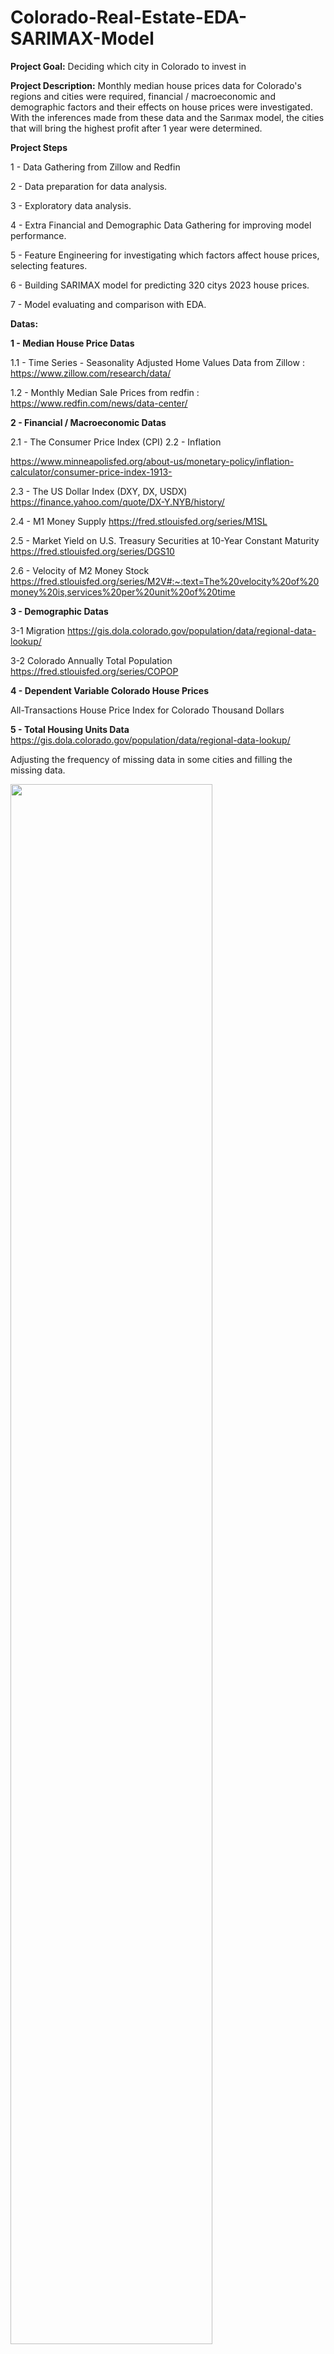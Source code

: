 # Colorado-Real-Estate-EDA-SARIMAX-Model


**Project Goal:**
Deciding which city in Colorado to invest in


**Project Description:**
Monthly median house prices data for Colorado's regions and cities were required, financial / macroeconomic and demographic factors and their effects on house prices were investigated. With the inferences made from these data and the Sarımax model, the cities that will bring the highest profit after 1 year were determined.


****Project Steps****

1 - Data Gathering from Zillow and Redfin

2 - Data preparation for data analysis.

3 - Exploratory data analysis.

4 - Extra Financial and Demographic Data Gathering for improving model performance.

5 - Feature Engineering for investigating which factors affect house prices, selecting features.

6 - Building SARIMAX model for predicting 320 citys 2023 house prices.

7 - Model evaluating and comparison with EDA. 

**Datas:**

****1 - Median House Price Datas****

1.1 - Time Series - Seasonality Adjusted Home Values Data from Zillow : https://www.zillow.com/research/data/

1.2 - Monthly Median Sale Prices from redfin : https://www.redfin.com/news/data-center/


****2 - Financial / Macroeconomic Datas****

2.1 - The Consumer Price Index (CPI)
2.2 - Inflation

https://www.minneapolisfed.org/about-us/monetary-policy/inflation-calculator/consumer-price-index-1913-

2.3 - The US Dollar Index (DXY, DX, USDX)
https://finance.yahoo.com/quote/DX-Y.NYB/history/

2.4 - M1 Money Supply
https://fred.stlouisfed.org/series/M1SL

2.5 - Market Yield on U.S. Treasury Securities at 10-Year Constant Maturity
https://fred.stlouisfed.org/series/DGS10

2.6 - Velocity of M2 Money Stock
https://fred.stlouisfed.org/series/M2V#:~:text=The%20velocity%20of%20money%20is,services%20per%20unit%20of%20time


****3 - Demographic Datas****

3-1 Migration
https://gis.dola.colorado.gov/population/data/regional-data-lookup/

3-2 Colorado Annually Total Population
https://fred.stlouisfed.org/series/COPOP

****4 - Dependent Variable Colorado House Prices****

All-Transactions House Price Index for Colorado Thousand Dollars


****5 - Total Housing Units Data****
https://gis.dola.colorado.gov/population/data/regional-data-lookup/ 






<div style={{display:"flex",flexWrap:"wrap",gap:"20px", alignItems:"center", justifyContent:"center"}} >
   
   <h>Adjusting the frequency of missing data in some cities and filling the missing data.</p>
   <img src="https://user-images.githubusercontent.com/76845631/192099868-30b1d8b1-3657-491a-8b4c-a375757b85ca.png" width="80%"  />
  
   
   <h>Some of the regions yearly ROI's until 2022<p>   
   <img src="https://user-images.githubusercontent.com/76845631/192100116-edbabd9a-9942-4ba7-acfd-4c03d6508d43.png" width="80%" />
   
      
   <h>Denver Median House Price Prediction for 2023 with confidence intervals<p>      
   <img src="https://user-images.githubusercontent.com/76845631/192140262-04f3bf0c-7127-4373-8451-41bd00f96a3a.png" width="80%" />
   
      
   <h>Cities with the highest ROI<p>      
   <img src="https://user-images.githubusercontent.com/76845631/192101464-ac2a6d80-6176-439f-8a60-fbe2a41a078f.png" width="80%" />


</div>

